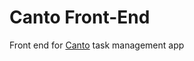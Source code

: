 Canto Front-End
===============

Front end for [Canto](https://github.com/danascheider/canto) task management app
